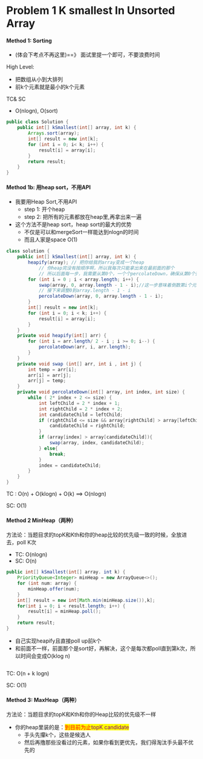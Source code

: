 # Problem 1 K smallest In Unsorted Array

#### Method 1: Sorting&#x20;

* (体会下考点不再这里)==》 面试里提一个即可，不要浪费时间

High Level:

* 把数组从小到大排列
* 前k个元素就是最小的k个元素

TC& SC

* O(nlogn), O(sort)

```java
public class Solution {
    public int[] kSmallest(int[] array, int k) {
        Arrays.sort(array);
        int[] result = new int[k];
        for (int i = 0; i< k; i++) {
            result[i] = array[i];
        }
        return result;
    }
}
```

#### Method 1b: 用heap sort，不用API

* 我要用Heap Sort,不用API
  * step 1:  开个heap
  * step 2: 把所有的元素都放在heap里,再拿出来一遍
* 这个方法不是heap sort，heap sort的最大的优势
  * 不仅是可以和mergeSort一样能达到nlogn的时间
  * 而且人家是space O(1)

```java
class solution {
    public int[] kSmallest(int[] array, int k) {
        heapify(array); // 把你给我的array变成一个heap 
            // 你heap完没有按顺序啊，所以我每次只能拿出来在最前面的那个
            // 所以后面每一步，我需要从第0个，一个个percolateDown，确保从第0个到第k-1个都是排好序的
        for (int i = 0 ; i < array.length; i++) {
            swap(array, 0, array.length - 1 - i);//这一步意味着倒数第i个元素已经完成了排序
            // 接下来调整0到array.length - 1 - i
            percolateDown(array, 0, array.length - 1 - i);
        }
        int[] result = new int[k];
        for (int i = 0; i < k; i++) {
            result[i] = array[i];
        }
    }
    private void heapify(int[] arr) {
        for (int i = arr.length/ 2 - i ; i >= 0; i--) {
            percolateDown(arr, i, arr.length);
        }
    }
    private void swap (int[] arr, int i , int j) {
        int temp = arr[i];
        arr[i] = arr[j];
        arr[j] = temp;
    }
    private void percolateDown(int[] array, int index, int size) {
        while ( 2* index + 2 <= size) {
            int leftChild = 2 * index + 1;
            int rightChild = 2 * index + 2;
            int candidateChild = leftChild;
            if (rightChild <= size && array[rightChild] > array[leftChild]) {
                candidateChild = rightChild;
            }
            if (array[index] > array[candidateChild]){
                swap(array, index, candidateChild);
            } else{
                break;
            }
            index = candidateChild;
        }
    }
}
```

TC : O(n) + O(klogn) + O(k) ==> O(nlogn)

SC: O(1)





#### Method 2 MinHeap（两种）

方法论：当题目求的topK和Kth和你的heap比较的优先级一致的时候，全放进去，poll K次

* TC: O(nlogn)
* SC: O(n)



```java
public int[] kSmallest(int[] array. int k) {
    PriorityQueue<Integer> minHeap = new ArrayQueue<>();
    for (int num: array) {
        minHeap.offer(num);
    }
    int[] result = new int[Math.min(minHeap.size()),k];
    for(int i = 0; i < result.length; i++) {
        result[i] = minHeap.poll();
    }
    return result;
}
```



* 自己实现heapify且直接poll up前k个
* 和前面不一样，前面那个是sort好，再解决，这个是每次都poll直到第k次，所以时间会变成O(klog n)



```java
```

TC: O(n + k logn)

SC: O(1)





#### Method 3: MaxHeap（两种）

方法论：当题目求的topK和Kth和你的Heap比较的优先级不一样

* 你的heap里装的是：<mark style="color:red;">到目前为止</mark><mark style="color:purple;">topK candidate</mark>
  * 手头先攥k个，这些是候选人
  * 然后再撸那些没看过的元素，如果你看到更优先，我们得淘汰手头最不优先的

```java
```
